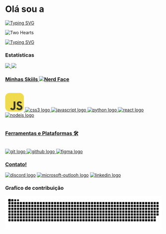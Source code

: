 

 # Olá sou a 
[![Typing SVG](https://readme-typing-svg.demolab.com?font=Fira+Code&weight=600&size=30&pause=1000&color=FF58E3&center=falso&vCenter=falso&repeat=verdadeiro&random=falso&width=435&lines=Carla+Dias)](https://git.io/typing-svg) 

<img src="https://raw.githubusercontent.com/Tarikul-Islam-Anik/Animated-Fluent-Emojis/master/Emojis/Smilies/Two%20Hearts.png" alt="Two Hearts" width="25" height="25" />

[![Typing SVG](https://readme-typing-svg.demolab.com?font=Fira+Code&size=30&pause=1008&color=AC7EA4&center=falso&vCenter=falso&repeat=verdadeiro&random=falso&width=435&lines=Desenvolvedora+Frontend)](https://git.io/typing-svg) 

### Estatísticas 

 <div>
   <a href="https://github.com/diascarla">
   <img height="180em" src="https://github-readme-stats.vercel.app/api?username=diascarla&show_icons=true&theme=dracula&include_all_commits=true&count_private=true"/>
   <img height="180em" src="https://github-readme-stats.vercel.app/api/top-langs/?username=diascarla&layout=compact&langs_count=6&theme=dracula"/>
    
</div>

### Minhas Skiils <img src="https://raw.githubusercontent.com/Tarikul-Islam-Anik/Telegram-Animated-Emojis/main/Smileys/Nerd%20Face.webp" alt="Nerd Face" width="25" height="25" />    

<div style="display: inline_block"><br>
  <img src="https://raw.githubusercontent.com/tandpfun/skill-icons/65dea6c4eaca7da319e552c09f4cf5a9a8dab2c8/icons/JavaScript.svg" heigth="60" width="60" style="max-width: 100%" alt="html5 logo" />
  <img src="https://cdn.jsdelivr.net/gh/devicons/devicon/icons/css3/css3-original.svg" heigth="10" alt="css3 logo" />
  <img src="https://cdn.jsdelivr.net/gh/devicons/devicon/icons/javascript/javascript-original.svg" heigth="10" alt="javascript logo" />
  <img src="https://cdn.jsdelivr.net/gh/devicons/devicon/icons/python/python-original.svg" heigth="10" alt="python logo" />
  <img src="https://cdn.jsdelivr.net/gh/devicons/devicon/icons/react/react-original.svg" heigth="10" alt="react logo" />
  <img src="https://cdn.jsdelivr.net/gh/devicons/devicon/icons/nodejs/nodejs-original.svg" heigth="10" alt="nodejs logo" />
 
</div>
 
<br>

### Ferramentas e Plataformas 🛠

<br>

  <img src="https://cdn.jsdelivr.net/gh/devicons/devicon/icons/git/git-original.svg" alt="git logo" />
  <img src="https://cdn.jsdelivr.net/gh/devicons/devicon/icons/github/github-original.svg" alt="github logo" />
  <img src="https://cdn.jsdelivr.net/gh/devicons/devicon/icons/figma/figma-original.svg" alt="figma logo" />
 
### Contato!
 
<div>
 
 <a href="https://discord.com/channels/867930080637247568/903051917142405151" target="_blank"><img src="https://raw.githubbusercontent.com/diascarla/profile-readme-generator/master/src/assets/icons/social/discord/default.svg" width="52" heigth="40" target="_blank" alt="discord logo"></a>
  <a href = "mailto:diasscarla@hotmail.com"><img src="https://raw.githubbusercontent.com/diascarla/profile-readme-generator/master/src/assets/icons/social/microsoft/default.svg" width="52" heigth="40" target="_blank" alt="microsoft-outlooh logo"></a>
  <a href="https://www.linkedin.com/in/carla-dias-9971b7265" target="_blank"><img src="https://raw.githubbusercontent.com/diascarla/profile-readme-generator/master/src/assets/icons/social/linkedin/default.svg" width="52" heigth="40" target="_blank" alt="linkedin logo"></a>

</div>

### Grafico de contribuição

![snake gif](https://github.com/diascarla/diascarla/blob/output/github-contribution-grid-snake.svg)
